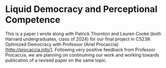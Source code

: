 # Liquid Democracy and Perceptional Competence

This is a paper I wrote along with Patrick Thornton and Lauren Cooke (both Harvard undergraduates, class of 2024) for our final project in CS238: Optimized Democracy with Professor (Ariel Procaccia)[http://procaccia.info/]. Following very positive feedback from Professor Procaccia, we are planning on continuining our work and working towards publication of a revised paper on the same topic.
